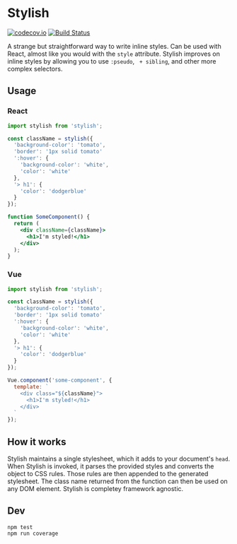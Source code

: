 # Stylish

[![codecov.io](https://codecov.io/github/dmamills/stylish/coverage.svg?branch=master)](https://codecov.io/github/dmamills/stylish?branch=master) [![Build Status](https://secure.travis-ci.org/dmamills/stylish.png)](http://travis-ci.org/dmamills/stylish)

A strange but straightforward way to write inline styles.
Can be used with React, almost like you would with the `style` attribute.
Stylish improves on inline styles by allowing you to use `:pseudo`, ` + sibling`, and other more complex selectors.

## Usage

### React
```jsx
import stylish from 'stylish';

const className = stylish({
  'background-color': 'tomato',
  'border': '1px solid tomato'
  ':hover': {
    'background-color': 'white',
    'color': 'white'
  },
  '> h1': {
    'color': 'dodgerblue'
  }
});

function SomeComponent() {
  return (
    <div className={className}>
      <h1>I'm styled!</h1>
    </div>
  );
}
```

### Vue
```js
import stylish from 'stylish';

const className = stylish({
  'background-color': 'tomato',
  'border': '1px solid tomato'
  ':hover': {
    'background-color': 'white',
    'color': 'white'
  },
  '> h1': {
    'color': 'dodgerblue'
  }
});

Vue.component('some-component', {
  template: `
    <div class="${className}">
      <h1>I'm styled!</h1>
    </div>
  `
});
```

## How it works

Stylish maintains a single stylesheet, which it adds to your document's `head`.
When Stylish is invoked, it parses the provided styles and converts the object to CSS rules.
Those rules are then appended to the generated stylesheet.
The class name returned from the function can then be used on any DOM element.
Stylish is completey framework agnostic.

## Dev

```
npm test
npm run coverage
```
